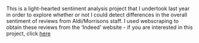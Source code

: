  
This is a light-hearted sentiment analysis project that I undertook last year in order to explore whether or not I could detect 
differences in the overall sentiment of reviews from Aldi/Morrisons staff. I used webscraping to obtain these reviews from the ‘Indeed’ website - if you are interested 
in this project, click [here](https://rpubs.com/IsaacGabr/795006. )
